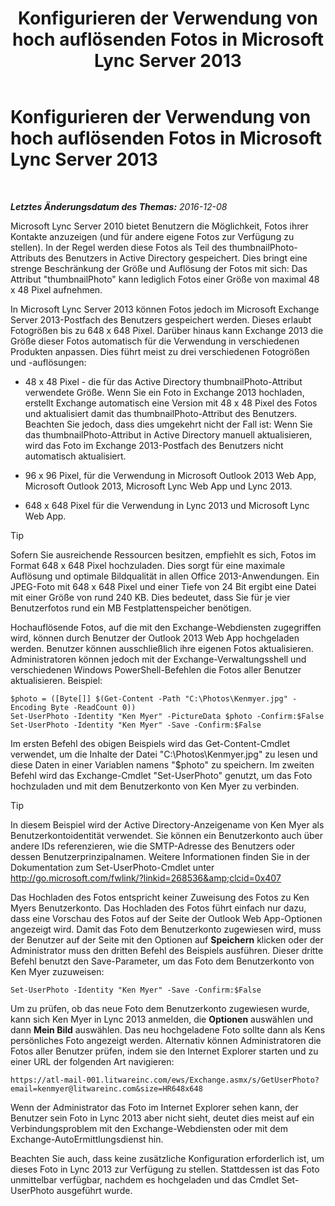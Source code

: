 ﻿---
title: Konfigurieren der Verwendung von hoch auflösenden Fotos in Microsoft Lync Server 2013
TOCTitle: Konfigurieren der Verwendung von hoch auflösenden Fotos in Microsoft Lync Server 2013
ms:assetid: 995da78a-dc44-45a3-908d-16fe36cfa0d9
ms:mtpsurl: https://technet.microsoft.com/de-de/library/JJ688150(v=OCS.15)
ms:contentKeyID: 49890854
ms.date: 12/10/2016
mtps_version: v=OCS.15
ms.translationtype: HT
---

# Konfigurieren der Verwendung von hoch auflösenden Fotos in Microsoft Lync Server 2013

 

_**Letztes Änderungsdatum des Themas:** 2016-12-08_

Microsoft Lync Server 2010 bietet Benutzern die Möglichkeit, Fotos ihrer Kontakte anzuzeigen (und für andere eigene Fotos zur Verfügung zu stellen). In der Regel werden diese Fotos als Teil des thumbnailPhoto-Attributs des Benutzers in Active Directory gespeichert. Dies bringt eine strenge Beschränkung der Größe und Auflösung der Fotos mit sich: Das Attribut "thumbnailPhoto" kann lediglich Fotos einer Größe von maximal 48 x 48 Pixel aufnehmen.

In Microsoft Lync Server 2013 können Fotos jedoch im Microsoft Exchange Server 2013-Postfach des Benutzers gespeichert werden. Dieses erlaubt Fotogrößen bis zu 648 x 648 Pixel. Darüber hinaus kann Exchange 2013 die Größe dieser Fotos automatisch für die Verwendung in verschiedenen Produkten anpassen. Dies führt meist zu drei verschiedenen Fotogrößen und -auflösungen:

  - 48 x 48 Pixel - die für das Active Directory thumbnailPhoto-Attribut verwendete Größe. Wenn Sie ein Foto in Exchange 2013 hochladen, erstellt Exchange automatisch eine Version mit 48 x 48 Pixel des Fotos und aktualisiert damit das thumbnailPhoto-Attribut des Benutzers. Beachten Sie jedoch, dass dies umgekehrt nicht der Fall ist: Wenn Sie das thumbnailPhoto-Attribut in Active Directory manuell aktualisieren, wird das Foto im Exchange 2013-Postfach des Benutzers nicht automatisch aktualisiert.

  - 96 x 96 Pixel, für die Verwendung in Microsoft Outlook 2013 Web App, Microsoft Outlook 2013, Microsoft Lync Web App und Lync 2013.

  - 648 x 648 Pixel für die Verwendung in Lync 2013 und Microsoft Lync Web App.


> [!TIP]
> Sofern Sie ausreichende Ressourcen besitzen, empfiehlt es sich, Fotos im Format 648 x 648 Pixel hochzuladen. Dies sorgt für eine maximale Auflösung und optimale Bildqualität in allen Office 2013-Anwendungen. Ein JPEG-Foto mit 648 x 648 Pixel und einer Tiefe von 24 Bit ergibt eine Datei mit einer Größe von rund 240 KB. Dies bedeutet, dass Sie für je vier Benutzerfotos rund ein MB Festplattenspeicher benötigen.



Hochauflösende Fotos, auf die mit den Exchange-Webdiensten zugegriffen wird, können durch Benutzer der Outlook 2013 Web App hochgeladen werden. Benutzer können ausschließlich ihre eigenen Fotos aktualisieren. Administratoren können jedoch mit der Exchange-Verwaltungsshell und verschiedenen Windows PowerShell-Befehlen die Fotos aller Benutzer aktualisieren. Beispiel:

    $photo = ([Byte[]] $(Get-Content -Path "C:\Photos\Kenmyer.jpg" -Encoding Byte -ReadCount 0))
    Set-UserPhoto -Identity "Ken Myer" -PictureData $photo -Confirm:$False
    Set-UserPhoto -Identity "Ken Myer" -Save -Confirm:$False

Im ersten Befehl des obigen Beispiels wird das Get-Content-Cmdlet verwendet, um die Inhalte der Datei "C:\\Photos\\Kenmyer.jpg" zu lesen und diese Daten in einer Variablen namens "$photo" zu speichern. Im zweiten Befehl wird das Exchange-Cmdlet "Set-UserPhoto" genutzt, um das Foto hochzuladen und mit dem Benutzerkonto von Ken Myer zu verbinden.


> [!TIP]
> In diesem Beispiel wird der Active Directory-Anzeigename von Ken Myer als Benutzerkontoidentität verwendet. Sie können ein Benutzerkonto auch über andere IDs referenzieren, wie die SMTP-Adresse des Benutzers oder dessen Benutzerprinzipalnamen. Weitere Informationen finden Sie in der Dokumentation zum Set-UserPhoto-Cmdlet unter <A class=uri href="http://go.microsoft.com/fwlink/?linkid=268536%26clcid=0x407">http://go.microsoft.com/fwlink/?linkid=268536&amp;clcid=0x407</A>



Das Hochladen des Fotos entspricht keiner Zuweisung des Fotos zu Ken Myers Benutzerkonto. Das Hochladen des Fotos führt einfach nur dazu, dass eine Vorschau des Fotos auf der Seite der Outlook Web App-Optionen angezeigt wird. Damit das Foto dem Benutzerkonto zugewiesen wird, muss der Benutzer auf der Seite mit den Optionen auf **Speichern** klicken oder der Administrator muss den dritten Befehl des Beispiels ausführen. Dieser dritte Befehl benutzt den Save-Parameter, um das Foto dem Benutzerkonto von Ken Myer zuzuweisen:

    Set-UserPhoto -Identity "Ken Myer" -Save -Confirm:$False

Um zu prüfen, ob das neue Foto dem Benutzerkonto zugewiesen wurde, kann sich Ken Myer in Lync 2013 anmelden, die **Optionen** auswählen und dann **Mein Bild** auswählen. Das neu hochgeladene Foto sollte dann als Kens persönliches Foto angezeigt werden. Alternativ können Administratoren die Fotos aller Benutzer prüfen, indem sie den Internet Explorer starten und zu einer URL der folgenden Art navigieren:

    https://atl-mail-001.litwareinc.com/ews/Exchange.asmx/s/GetUserPhoto?email=kenmyer@litwareinc.com&size=HR648x648

Wenn der Administrator das Foto im Internet Explorer sehen kann, der Benutzer sein Foto in Lync 2013 aber nicht sieht, deutet dies meist auf ein Verbindungsproblem mit den Exchange-Webdiensten oder mit dem Exchange-AutoErmittlungsdienst hin.

Beachten Sie auch, dass keine zusätzliche Konfiguration erforderlich ist, um dieses Foto in Lync 2013 zur Verfügung zu stellen. Stattdessen ist das Foto unmittelbar verfügbar, nachdem es hochgeladen und das Cmdlet Set-UserPhoto ausgeführt wurde.

